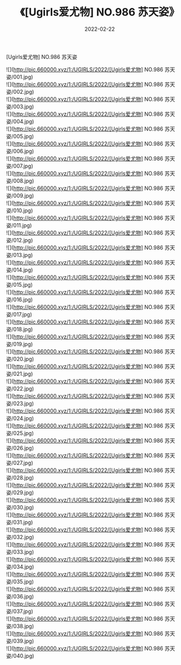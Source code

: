 ﻿---
layout: post
title:  《[Ugirls爱尤物] NO.986 苏天姿》
date:   2022-02-22
img: http://pic.660000.xyz/1:/UGIRLS/2022/[Ugirls爱尤物] NO.986 苏天姿/000.jpg
categories: [美女, 清纯, 唯美]
---

[Ugirls爱尤物] NO.986 苏天姿

 ![](http://pic.660000.xyz/1:/UGIRLS/2022/[Ugirls爱尤物] NO.986 苏天姿/001.jpg) <br>![](http://pic.660000.xyz/1:/UGIRLS/2022/[Ugirls爱尤物] NO.986 苏天姿/002.jpg) <br>![](http://pic.660000.xyz/1:/UGIRLS/2022/[Ugirls爱尤物] NO.986 苏天姿/003.jpg) <br>![](http://pic.660000.xyz/1:/UGIRLS/2022/[Ugirls爱尤物] NO.986 苏天姿/004.jpg) <br>![](http://pic.660000.xyz/1:/UGIRLS/2022/[Ugirls爱尤物] NO.986 苏天姿/005.jpg) <br>![](http://pic.660000.xyz/1:/UGIRLS/2022/[Ugirls爱尤物] NO.986 苏天姿/006.jpg) <br>![](http://pic.660000.xyz/1:/UGIRLS/2022/[Ugirls爱尤物] NO.986 苏天姿/007.jpg) <br>![](http://pic.660000.xyz/1:/UGIRLS/2022/[Ugirls爱尤物] NO.986 苏天姿/008.jpg) <br>![](http://pic.660000.xyz/1:/UGIRLS/2022/[Ugirls爱尤物] NO.986 苏天姿/009.jpg) <br>![](http://pic.660000.xyz/1:/UGIRLS/2022/[Ugirls爱尤物] NO.986 苏天姿/010.jpg) <br>![](http://pic.660000.xyz/1:/UGIRLS/2022/[Ugirls爱尤物] NO.986 苏天姿/011.jpg) <br>![](http://pic.660000.xyz/1:/UGIRLS/2022/[Ugirls爱尤物] NO.986 苏天姿/012.jpg) <br>![](http://pic.660000.xyz/1:/UGIRLS/2022/[Ugirls爱尤物] NO.986 苏天姿/013.jpg) <br>![](http://pic.660000.xyz/1:/UGIRLS/2022/[Ugirls爱尤物] NO.986 苏天姿/014.jpg) <br>![](http://pic.660000.xyz/1:/UGIRLS/2022/[Ugirls爱尤物] NO.986 苏天姿/015.jpg) <br>![](http://pic.660000.xyz/1:/UGIRLS/2022/[Ugirls爱尤物] NO.986 苏天姿/016.jpg) <br>![](http://pic.660000.xyz/1:/UGIRLS/2022/[Ugirls爱尤物] NO.986 苏天姿/017.jpg) <br>![](http://pic.660000.xyz/1:/UGIRLS/2022/[Ugirls爱尤物] NO.986 苏天姿/018.jpg) <br>![](http://pic.660000.xyz/1:/UGIRLS/2022/[Ugirls爱尤物] NO.986 苏天姿/019.jpg) <br>![](http://pic.660000.xyz/1:/UGIRLS/2022/[Ugirls爱尤物] NO.986 苏天姿/020.jpg) <br>![](http://pic.660000.xyz/1:/UGIRLS/2022/[Ugirls爱尤物] NO.986 苏天姿/021.jpg) <br>![](http://pic.660000.xyz/1:/UGIRLS/2022/[Ugirls爱尤物] NO.986 苏天姿/022.jpg) <br>![](http://pic.660000.xyz/1:/UGIRLS/2022/[Ugirls爱尤物] NO.986 苏天姿/023.jpg) <br>![](http://pic.660000.xyz/1:/UGIRLS/2022/[Ugirls爱尤物] NO.986 苏天姿/024.jpg) <br>![](http://pic.660000.xyz/1:/UGIRLS/2022/[Ugirls爱尤物] NO.986 苏天姿/025.jpg) <br>![](http://pic.660000.xyz/1:/UGIRLS/2022/[Ugirls爱尤物] NO.986 苏天姿/026.jpg) <br>![](http://pic.660000.xyz/1:/UGIRLS/2022/[Ugirls爱尤物] NO.986 苏天姿/027.jpg) <br>![](http://pic.660000.xyz/1:/UGIRLS/2022/[Ugirls爱尤物] NO.986 苏天姿/028.jpg) <br>![](http://pic.660000.xyz/1:/UGIRLS/2022/[Ugirls爱尤物] NO.986 苏天姿/029.jpg) <br>![](http://pic.660000.xyz/1:/UGIRLS/2022/[Ugirls爱尤物] NO.986 苏天姿/030.jpg) <br>![](http://pic.660000.xyz/1:/UGIRLS/2022/[Ugirls爱尤物] NO.986 苏天姿/031.jpg) <br>![](http://pic.660000.xyz/1:/UGIRLS/2022/[Ugirls爱尤物] NO.986 苏天姿/032.jpg) <br>![](http://pic.660000.xyz/1:/UGIRLS/2022/[Ugirls爱尤物] NO.986 苏天姿/033.jpg) <br>![](http://pic.660000.xyz/1:/UGIRLS/2022/[Ugirls爱尤物] NO.986 苏天姿/034.jpg) <br>![](http://pic.660000.xyz/1:/UGIRLS/2022/[Ugirls爱尤物] NO.986 苏天姿/035.jpg) <br>![](http://pic.660000.xyz/1:/UGIRLS/2022/[Ugirls爱尤物] NO.986 苏天姿/036.jpg) <br>![](http://pic.660000.xyz/1:/UGIRLS/2022/[Ugirls爱尤物] NO.986 苏天姿/037.jpg) <br>![](http://pic.660000.xyz/1:/UGIRLS/2022/[Ugirls爱尤物] NO.986 苏天姿/038.jpg) <br>![](http://pic.660000.xyz/1:/UGIRLS/2022/[Ugirls爱尤物] NO.986 苏天姿/039.jpg) <br>![](http://pic.660000.xyz/1:/UGIRLS/2022/[Ugirls爱尤物] NO.986 苏天姿/040.jpg) <br>